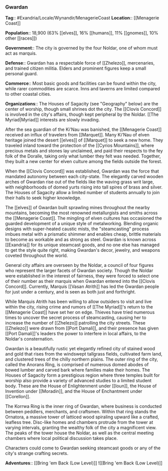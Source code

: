 ### Gwardan
**Tag**:: #Exandria/Locale/Wynandir/MenagerieCoast
**Location**:: [[Menagerie Coast]]

**Population**:: 18,900 (63% [[elves]], 16% [[humans]], 11% [[gnomes]], 10% other [[races]])

**Government**:: The city is governed by the four Noldar, one of whom must act as marquis.

**Defense**:: Gwardan has a respectable force of [[Zhelezo]], mercenaries, and trained citizen militia. Elders and prominent figures keep a small personal guard.

**Commerce**:: Most basic goods and facilities can be found within the city, while rarer commodities are scarce. Inns and taverns are limited compared to other coastal cities.

**Organizations**:: The Houses of Sagacity (see "Geography" below) are the center of worship, though small shrines dot the city. The [[Clovis Concord]] is involved in the city's affairs, though kept peripheral by the Noldar. [[The Myriad|Myriad]] interests are slowly invading.

After the sea guardian of the Ki'Nau was banished, the [[Menagerie Coast]] received an influx of travelers from [[Marquet]]. Many Ki'Nau of elven heritage joined the desert [[elves]] of [[Marquet]] to seek a new home. They traveled inland toward the protection of the [[Cyrios Mountains]], where precious metals and stones lay unclaimed, and paid their respects to the fey folk of the Doralle, taking only what lumber they felt was needed. Together, they built a new center for elven culture among the fields outside the forest.

When the [[Clovis Concord]] was established, Gwardan was the force that mandated autonomy between each city-state. The elegantly carved wooden arches of Gwardan rise out of the fields like the waving grass writ large, with neighborhoods of domed yurts rising into tall spires of brass and silver. The Houses of Sagacity allow a limited number of students annually to join their halls to seek higher knowledge.

The [[elves]] of Gwardan built sprawling mines throughout the nearby mountains, becoming the most renowned metallurgists and smiths across the [[Menagerie Coast]]. The mingling of elven cultures has occasioned the guarded development of a unique style of metalworking. Blending organic designs with super-heated caustic mists, the "steamcasting" process imbues metal with a prismatic shimmer and enables cheap, brittle materials to become as workable and as strong as steel. Gwardan is known across [[Exandria]] for its unique steamcast goods, and no one else has managed to get the style quite right, making Gwardan's decor, jewelry, and weapons coveted throughout the world.

General city affairs are overseen by the Noldar, a council of four figures who represent the larger facets of Gwardan society. Though the Noldar were established in the interest of fairness, they were forced to select one of their number as their marquis when Gwardan entered into the [[Clovis Concord]]. Currently, Marquis [[Vasan Atrith]] has led the Gwardan people for just under a century, and is seen as both just and forthright.

While Marquis Atrith has been willing to allow outsiders to visit and live within the city, rising crime and rumors of [[The Myriad]]'s return to the [[Menagerie Coast]] have set her on edge. Thieves have tried numerous times to uncover the secret process of steamcasting, causing her to increase the number of [[Zhelezo]] patrolling the city streets. These [[Zhelezo]] were drawn from [[Port Damali]], and their presence has given [[Port Damali]]'s leaders the power to interfere in local affairs, to the Noldar's consternation.

Gwardan is a beautifully rustic yet elegantly refined city of stained wood and gold that rises from the windswept tallgrass fields, cultivated farm land, and clustered trees of the chilly northern plains. The outer ring of the city, called the Anorans Ring, is comprised of numerous domed abodes of bowed lumber and carved bark where families make their homes. The Houses of Sagacity form a prestigious region where three temples built for worship also provide a variety of advanced studies to a limited student body. These are the House of Enlightenment under [[Ioun]], the House of Invention under [[Moradin]], and the House of Enchantment under [[Corellon]].

The Korrwa Ring is the inner ring of Gwardan, where business is conducted between peddlers, merchants, and craftsmen. Within that ring stands the Ornatora, a massive tower of latticed wood spiraling upward like a crafted, leafless tree. Disc-like homes and chambers protrude from the tower at varying intervals, granting the wealthy folk of the city a magnificent view. The peaks of the tower house the Noldar, as well as the central meeting chambers where local political discussion takes place.

Characters could come to Gwardan seeking steamcast goods or any of the city's strange crafting secrets.

**Adventures**:: [[Bring 'em Back (Low Level)]]
![[Bring 'em Back (Low Level)]]